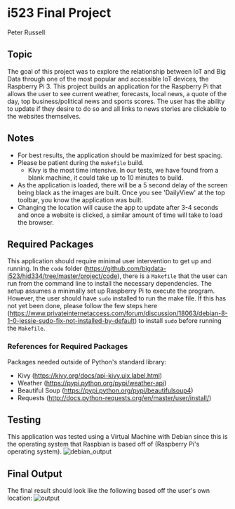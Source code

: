 # i523 Final Project 
Peter Russell
## Topic 
The goal of this project was to explore the relationship between IoT and Big Data through one of the most popular and accessible IoT devices, the Raspberry Pi 3. This project builds an application for the Raspberry Pi that allows the user to see current weather, forecasts, local news, a quote of the day, top business/political news and sports scores. The user has the ability to update if they desire to do so and all links to news stories are clickable to the websites themselves.

## Notes

* For best results, the application should be maximized for best spacing. 
* Please be patient during the `makefile` build. 
  * Kivy is the most time intensive. In our tests, we have found from a blank machine, it could take up to 10 minutes to build. 
* As the application is loaded, there will be a 5 second delay of the screen being black as the images are built. Once you see 'DailyView' at the top toolbar, you know the application was built. 
* Changing the location will cause the app to update after 3-4 seconds and once a website is clicked, a similar amount of time will take to load the browser.

## Required Packages
This application should require minimal user intervention to get up and running. In the `code` folder (https://github.com/bigdata-i523/hid334/tree/master/project/code), there is a `Makefile` that the user can run from the command line to install the necessary dependencies. The setup assumes a minimally set up Raspberry Pi to execute the program. However, the user should have `sudo` installed to run the make file. If this has not yet been done, please follow the few steps here (https://www.privateinternetaccess.com/forum/discussion/18063/debian-8-1-0-jessie-sudo-fix-not-installed-by-default) to install `sudo` before running the `Makefile`. 

### References for Required Packages
Packages needed outside of Python's standard library: 
* Kivy (https://kivy.org/docs/api-kivy.uix.label.html)
* Weather (https://pypi.python.org/pypi/weather-api)
* Beautiful Soup (https://pypi.python.org/pypi/beautifulsoup4)
* Requests (http://docs.python-requests.org/en/master/user/install/)
## Testing
This application was tested using a Virtual Machine with Debian since this is the operating system that Raspbian is based off of (Raspberry Pi's operating system). 
![debian_output](https://user-images.githubusercontent.com/31293179/33682599-08d705f2-da96-11e7-8886-754a36cd2e9d.PNG)

## Final Output
The final result should look like the following based off the user's own location: 
![output](https://user-images.githubusercontent.com/31293179/33682700-51d3829e-da96-11e7-86b0-f3306b0ed311.PNG)

